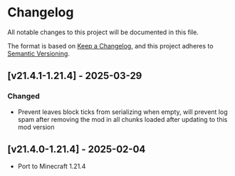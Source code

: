 # Changelog
All notable changes to this project will be documented in this file.

The format is based on [Keep a Changelog](https://keepachangelog.com/en/1.0.0/),
and this project adheres to [Semantic Versioning](https://semver.org/spec/v2.0.0.html).

## [v21.4.1-1.21.4] - 2025-03-29
### Changed
- Prevent leaves block ticks from serializing when empty, will prevent log spam after removing the mod in all chunks loaded after updating to this mod version

## [v21.4.0-1.21.4] - 2025-02-04
- Port to Minecraft 1.21.4
